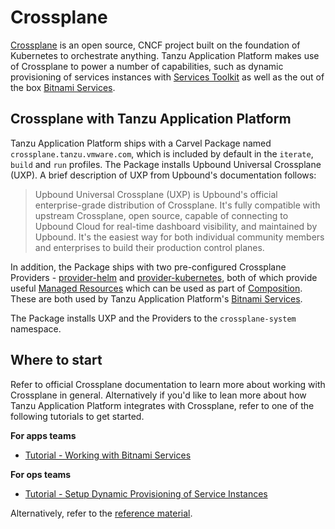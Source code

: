 # Crossplane

[Crossplane](https://www.crossplane.io/) is an open source, CNCF project built on the foundation of Kubernetes to orchestrate anything. Tanzu Application Platform makes use of Crossplane to power a number of capabilities, such as dynamic provisioning of services instances with [Services Toolkit](../services-toolkit/about.hbs.md) as well as the out of the box [Bitnami Services](../bitnami-services/about.hbs.md).

## Crossplane with Tanzu Application Platform

Tanzu Application Platform ships with a Carvel Package named `crossplane.tanzu.vmware.com`, which is included by default in the `iterate`, `build` and `run` profiles. The Package installs Upbound Universal Crossplane (UXP). A brief description of UXP from Upbound's documentation follows:

> Upbound Universal Crossplane (UXP) is Upbound's official enterprise-grade distribution of Crossplane.
> It's fully compatible with upstream Crossplane, open source, capable of connecting to Upbound Cloud for real-time
> dashboard visibility, and maintained by Upbound. It's the easiest way for both individual community members and
> enterprises to build their production control planes.

In addition, the Package ships with two pre-configured Crossplane Providers - [provider-helm](https://github.com/crossplane-contrib/provider-helm) and [provider-kubernetes](https://github.com/crossplane-contrib/provider-kubernetes), both of which provide useful [Managed Resources](https://docs.crossplane.io/latest/concepts/managed-resources/) which can be used as part of [Composition](https://docs.crossplane.io/latest/concepts/composition/#compositions). These are both used by Tanzu Application Platform's [Bitnami Services](../bitnami-services/about.hbs.md).

The Package installs UXP and the Providers to the `crossplane-system` namespace.

## Where to start

Refer to official Crossplane documentation to learn more about working with Crossplane in general. Alternatively if you'd like to lean more about how Tanzu Application Platform integrates with Crossplane, refer to one of the following tutorials to get started.

**For apps teams**

* [Tutorial - Working with Bitnami Services](../bitnami-services/tutorials/working-with-bitnami-services.hbs.md)

**For ops teams**

* [Tutorial - Setup Dynamic Provisioning of Service Instances](../services-toolkit/tutorials/setup-dynamic-provisioning.hbs.md)

Alternatively, refer to the [reference material](reference/index.hbs.md).
